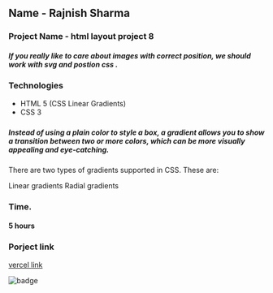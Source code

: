 ## Name - Rajnish Sharma 

### Project Name - html layout project 8

#####   If you really like to care about images with correct position, we should work with svg and postion css .

### Technologies
- HTML 5 (CSS Linear Gradients)
- CSS 3

###  
#####  Instead of using a plain color to style a box, a gradient allows you to show a transition between two or more colors, which can be more visually appealing and eye-catching.

There are two types of gradients supported in CSS. These are:

Linear gradients
Radial gradients

### Time.
#### 5 hours

### Porject link
[vercel link ](https://html-css-project8.vercel.app/)

![badge](https://img.shields.io/badge/HTML-CSS-blue)
